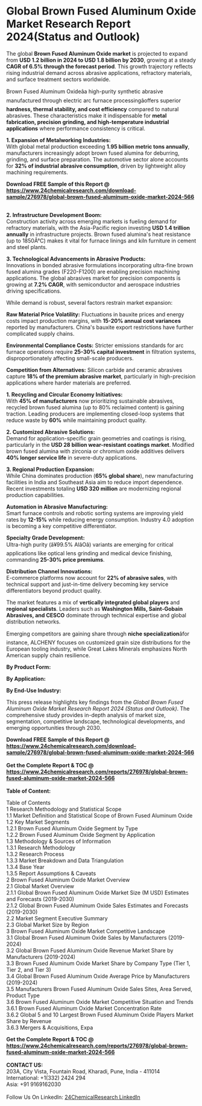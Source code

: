 <h1>Global Brown Fused Aluminum Oxide Market Research Report 2024(Status and Outlook)</h1><p>The global <strong>Brown Fused Aluminum Oxide market</strong> is projected to expand from <strong>USD 1.2 billion in 2024 to USD 1.8 billion by 2030</strong>, growing at a steady <strong>CAGR of 6.5% through the forecast period</strong>. This growth trajectory reflects rising industrial demand across abrasive applications, refractory materials, and surface treatment sectors worldwide.</p><p>Brown Fused Aluminum Oxideâa high-purity synthetic abrasive manufactured through electric arc furnace processingâoffers superior <strong>hardness, thermal stability, and cost efficiency</strong> compared to natural abrasives. These characteristics make it indispensable for <strong>metal fabrication, precision grinding, and high-temperature industrial applications</strong> where performance consistency is critical.</p><p><strong>1. Expansion of Metalworking Industries:</strong><br>
With global metal production exceeding <strong>1.95 billion metric tons annually</strong>, manufacturers increasingly adopt brown fused alumina for deburring, grinding, and surface preparation. The automotive sector alone accounts for <strong>32% of industrial abrasive consumption</strong>, driven by lightweight alloy machining requirements.</p><div><b>Download FREE Sample of this Report @ 
            <a href="https://www.24chemicalresearch.com/download-sample/276978/global-brown-fused-aluminum-oxide-market-2024-566">
            https://www.24chemicalresearch.com/download-sample/276978/global-brown-fused-aluminum-oxide-market-2024-566</a></b></div><br><p><strong>2. Infrastructure Development Boom:</strong><br>
Construction activity across emerging markets is fueling demand for refractory materials, with the Asia-Pacific region investing <strong>USD 1.4 trillion annually</strong> in infrastructure projects. Brown fused alumina's heat resistance (up to 1850Â°C) makes it vital for furnace linings and kiln furniture in cement and steel plants.</p><p><strong>3. Technological Advancements in Abrasive Products:</strong><br>
Innovations in bonded abrasive formulations incorporating ultra-fine brown fused alumina grades (F220-F1200) are enabling precision machining applications. The global abrasives market for precision components is growing at <strong>7.2% CAGR</strong>, with semiconductor and aerospace industries driving specifications.</p><p>While demand is robust, several factors restrain market expansion:</p><p><strong>Raw Material Price Volatility:</strong> Fluctuations in bauxite prices and energy costs impact production margins, with <strong>15-20% annual cost variances</strong> reported by manufacturers. China's bauxite export restrictions have further complicated supply chains.</p><p><strong>Environmental Compliance Costs:</strong> Stricter emissions standards for arc furnace operations require <strong>25-30% capital investment</strong> in filtration systems, disproportionately affecting small-scale producers.</p><p><strong>Competition from Alternatives:</strong> Silicon carbide and ceramic abrasives capture <strong>18% of the premium abrasive market</strong>, particularly in high-precision applications where harder materials are preferred.</p><p><strong>1. Recycling and Circular Economy Initiatives:</strong><br>
With <strong>45% of manufacturers</strong> now prioritizing sustainable abrasives, recycled brown fused alumina (up to 80% reclaimed content) is gaining traction. Leading producers are implementing closed-loop systems that reduce waste by <strong>60%</strong> while maintaining product quality.</p><p><strong>2. Customized Abrasive Solutions:</strong><br>
Demand for application-specific grain geometries and coatings is rising, particularly in the <strong>USD 28 billion wear-resistant coatings market</strong>. Modified brown fused alumina with zirconia or chromium oxide additives delivers <strong>40% longer service life</strong> in severe-duty applications.</p><p><strong>3. Regional Production Expansion:</strong><br>
While China dominates production (<strong>65% global share</strong>), new manufacturing facilities in India and Southeast Asia aim to reduce import dependence. Recent investments totaling <strong>USD 320 million</strong> are modernizing regional production capabilities.</p><p><strong>Automation in Abrasive Manufacturing:</strong><br>
    Smart furnace controls and robotic sorting systems are improving yield rates by <strong>12-15%</strong> while reducing energy consumption. Industry 4.0 adoption is becoming a key competitive differentiator.</p><p><strong>Specialty Grade Development:</strong><br>
    Ultra-high purity (â¥99.5% AlâOâ) variants are emerging for critical applications like optical lens grinding and medical device finishing, commanding <strong>25-30% price premiums</strong>.</p><p><strong>Distribution Channel Innovations:</strong><br>
    E-commerce platforms now account for <strong>22% of abrasive sales</strong>, with technical support and just-in-time delivery becoming key service differentiators beyond product quality.</p><p>The market features a mix of <strong>vertically integrated global players</strong> and <strong>regional specialists</strong>. Leaders such as <strong>Washington Mills, Saint-Gobain Abrasives, and CESCO</strong> dominate through technical expertise and global distribution networks.</p><p>Emerging competitors are gaining share through <strong>niche specialization</strong>âfor instance, ALCHENY focuses on customized grain size distributions for the European tooling industry, while Great Lakes Minerals emphasizes North American supply chain resilience.</p><p><strong>By Product Form:</strong></p><p><strong>By Application:</strong></p><p><strong>By End-Use Industry:</strong></p><p>This press release highlights key findings from the <em>Global Brown Fused Aluminum Oxide Market Research Report 2024 (Status and Outlook)</em>. The comprehensive study provides in-depth analysis of market size, segmentation, competitive landscape, technological developments, and emerging opportunities through 2030.</p><div><b>Download FREE Sample of this Report @ 
            <a href="https://www.24chemicalresearch.com/download-sample/276978/global-brown-fused-aluminum-oxide-market-2024-566">
            https://www.24chemicalresearch.com/download-sample/276978/global-brown-fused-aluminum-oxide-market-2024-566</a></b></div><br><div><b>Get the Complete Report & TOC @ 
            <a href="https://www.24chemicalresearch.com/reports/276978/global-brown-fused-aluminum-oxide-market-2024-566">
            https://www.24chemicalresearch.com/reports/276978/global-brown-fused-aluminum-oxide-market-2024-566</a></b></div><br>
            <b>Table of Content:</b><p>Table of Contents<br />
1 Research Methodology and Statistical Scope<br />
1.1 Market Definition and Statistical Scope of Brown Fused Aluminum Oxide<br />
1.2 Key Market Segments<br />
1.2.1 Brown Fused Aluminum Oxide Segment by Type<br />
1.2.2 Brown Fused Aluminum Oxide Segment by Application<br />
1.3 Methodology & Sources of Information<br />
1.3.1 Research Methodology<br />
1.3.2 Research Process<br />
1.3.3 Market Breakdown and Data Triangulation<br />
1.3.4 Base Year<br />
1.3.5 Report Assumptions & Caveats<br />
2 Brown Fused Aluminum Oxide Market Overview<br />
2.1 Global Market Overview<br />
2.1.1 Global Brown Fused Aluminum Oxide Market Size (M USD) Estimates and Forecasts (2019-2030)<br />
2.1.2 Global Brown Fused Aluminum Oxide Sales Estimates and Forecasts (2019-2030)<br />
2.2 Market Segment Executive Summary<br />
2.3 Global Market Size by Region<br />
3 Brown Fused Aluminum Oxide Market Competitive Landscape<br />
3.1 Global Brown Fused Aluminum Oxide Sales by Manufacturers (2019-2024)<br />
3.2 Global Brown Fused Aluminum Oxide Revenue Market Share by Manufacturers (2019-2024)<br />
3.3 Brown Fused Aluminum Oxide Market Share by Company Type (Tier 1, Tier 2, and Tier 3)<br />
3.4 Global Brown Fused Aluminum Oxide Average Price by Manufacturers (2019-2024)<br />
3.5 Manufacturers Brown Fused Aluminum Oxide Sales Sites, Area Served, Product Type<br />
3.6 Brown Fused Aluminum Oxide Market Competitive Situation and Trends<br />
3.6.1 Brown Fused Aluminum Oxide Market Concentration Rate<br />
3.6.2 Global 5 and 10 Largest Brown Fused Aluminum Oxide Players Market Share by Revenue<br />
3.6.3 Mergers & Acquisitions, Expa</p><div><b>Get the Complete Report & TOC @ 
            <a href="https://www.24chemicalresearch.com/reports/276978/global-brown-fused-aluminum-oxide-market-2024-566">
            https://www.24chemicalresearch.com/reports/276978/global-brown-fused-aluminum-oxide-market-2024-566</a></b></div><br><b>CONTACT US:</b><br>
            203A, City Vista, Fountain Road, Kharadi, Pune, India - 411014<br>
            International: +1(332) 2424 294<br>
            Asia: +91 9169162030 <br><br>
            Follow Us On LinkedIn: <a href="https://www.linkedin.com/company/24chemicalresearch/">24ChemicalResearch LinkedIn</a>
